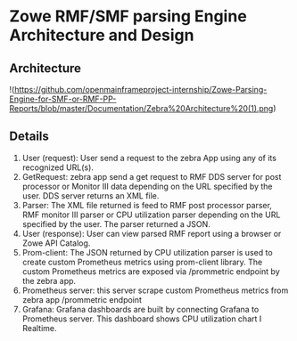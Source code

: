 # Zowe RMF/SMF parsing Engine Architecture and Design
## Architecture
!(https://github.com/openmainframeproject-internship/Zowe-Parsing-Engine-for-SMF-or-RMF-PP-Reports/blob/master/Documentation/Zebra%20Architecture%20(1).png)

## Details
1.	User (request): User send a request to the zebra App using any of its recognized URL(s).
2.	GetRequest: zebra app send a get request to RMF DDS server for post processor or Monitor III data depending on the URL specified by the user. DDS server returns an XML file.
3.	Parser: The XML file returned is feed to RMF post processor parser, RMF monitor III parser or CPU utilization parser depending on the URL specified by the user. The parser returned a JSON.
4.	User (response): User can view parsed RMF report using a browser or Zowe API Catalog.
5.	Prom-client: The JSON returned by CPU utilization parser is used to create custom Prometheus metrics using prom-client library. The custom Prometheus metrics are exposed via /prommetric endpoint by the zebra app.
6.	Prometheus server: this server scrape custom Prometheus metrics from zebra app /prommetric endpoint
7.	  Grafana: Grafana dashboards are built by connecting Grafana to Prometheus server. This dashboard shows CPU utilization chart I Realtime.
